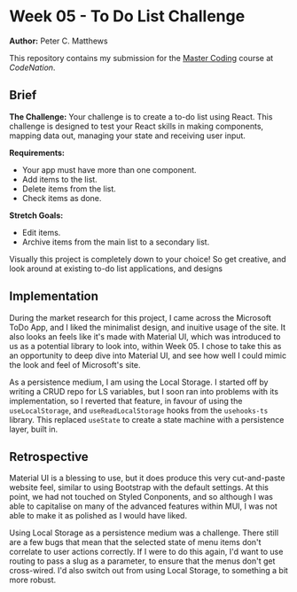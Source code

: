 # Week 05 - To Do List Challenge

**Author:** Peter C. Matthews

This repository contains my submission for the [Master Coding](https://wearecodenation.com/2022/04/25/master-coding/) course at *CodeNation*.

## Brief

**The Challenge:**
Your challenge is to create a to-do list using React. This challenge is designed to test your React skills in making components, mapping data out, managing your state and receiving user input.

**Requirements:**
 - Your app must have more than one component.
 - Add items to the list.
 - Delete items from the list.
 - Check items as done.

**Stretch Goals:**
 - Edit items.
 - Archive items from the main list to a secondary list.

Visually this project is completely down to your choice! So get creative, and look around at existing to-do list applications, and designs

## Implementation

During the market research for this project, I came across the Microsoft ToDo App, and I liked the minimalist design, and inuitive usage of the site. It also looks an feels like it's made with Material UI, which was introduced to us as a potential library to look into, within Week 05. I chose to take this as an opportunity to deep dive into Material UI, and see how well I could mimic the look and feel of Microsoft's site.

As a persistence medium, I am using the Local Storage. I started off by writing a CRUD repo for LS variables, but I soon ran into problems with its implementation, so I reverted that feature, in favour of using the `useLocalStorage`, and `useReadLocalStorage` hooks from the `usehooks-ts` library. This replaced `useState` to create a state machine with a persistence layer, built in.

## Retrospective

Material UI is a blessing to use, but it does produce this very cut-and-paste website feel, similar to using Bootstrap with the default settings. At this point, we had not touched on Styled Conponents, and so although I was able to capitalise on many of the advanced features within MUI, I was not able to make it as polished as I would have liked.

Using Local Storage as a persistence medium was a challenge. There still are a few bugs that mean that the selected state of menu items don't correlate to user actions correctly. If I were to do this again, I'd want to use routing to pass a slug as a parameter, to ensure that the menus don't get cross-wired. I'd also switch out from using Local Storage, to something a bit more robust.
